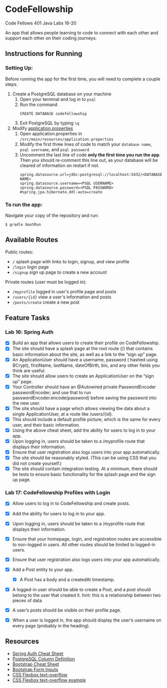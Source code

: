 # CodeFellowship
Code Fellows 401 Java Labs 16-20

An app that allows people learning to code to connect with each other and support each other on their coding journeys.


## Instructions for Running

### Setting Up:
Before running the app for the first time, you will need to complete a couple steps.
1. Create a PostgreSQL database on your machine
    1. Open your terminal and log in to `psql`
    2. Run the command 
       ```
       CREATE DATABASE codefellowship
       ```
    3. Exit PostgreSQL by typing `\q`
2. Modify [application.properties](/src/main/resources/application.properties)
    1. Open application.properties in `/src/main/resources/application.properties`
    2. Modify the first three lines of code to match your `database name`, `psql username`, and `psql password`
    3. Uncomment the last line of code __only the first time you run the app__. Then you should re-comment this line out, as your database will be cleared of information on restart if not.
       ```
       spring.datasource.url=jdbc:postgresql://localhost:5432/<DATABASE NAME>
       spring.datasource.username=<PSQL USERNAME>
       spring.datasource.password=<PSQL PASSWORD>
       #spring.jpa.hibernate.ddl-auto=create
       ```

### To run the app:
Navigate your copy of the repository and run:
```
$ gradle bootRun
```

## Available Routes
Public routes:
* `/` splash page with links to login, signup, and view profile
* `/login` login page
* `/signup` sign up page to create a new account

Private routes (user must be logged in):
* `/myprofile` logged in user's profile page and posts
* `/users/{id}` view a user's information and posts
* `/posts/create` create a new post


## Feature Tasks
### Lab 16: Spring Auth
-[x] Build an app that allows users to create their profile on CodeFellowship.
-[x] The site should have a splash page at the root route (/) that contains basic information about the site, as well as a link to the “sign up” page.
-[x] An ApplicationUser should have a username, password ( hashed using BCrypt), firstName, lastName, dateOfBirth, bio, and any other fields you think are useful.
-[x] The site should allow users to create an ApplicationUser on the “sign up” page.
-[x] Your Controller should have an @Autowired private PasswordEncoder passwordEncoder; and use that to run passwordEncoder.encode(password) before saving the password into the new user.
-[x] The site should have a page which allows viewing the data about a single ApplicationUser, at a route like /users/{id}.
-[x] This should include a default profile picture, which is the same for every user, and their basic information.
-[x] Using the above cheat sheet, add the ability for users to log in to your app.
-[x] Upon logging in, users should be taken to a /myprofile route that displays their information.
-[x] Ensure that user registration also logs users into your app automatically.
-[x] The site should be reasonably styled. (This can be using CSS that you did not create yourself.)
-[x] The site should contain integration testing. At a minimum, there should be tests to ensure basic functionality for the splash page and the sign up page.

### Lab 17: CodeFellowship Profiles with Login
-[x] Allow users to log in to CodeFellowship and create posts.
-[x] Add the ability for users to log in to your app.
-[x] Upon logging in, users should be taken to a /myprofile route that displays their information.
-[x] Ensure that your homepage, login, and registration routes are accessible to non-logged in users. All other routes should be limited to logged-in users.
-[x] Ensure that user registration also logs users into your app automatically.
-[x] Add a Post entity to your app.
    -[x] A Post has a body and a createdAt timestamp.
-[x] A logged-in user should be able to create a Post, and a post should belong to the user that created it.
     hint: this is a relationship between two pieces of data
-[x] A user’s posts should be visible on their profile page.
-[x] When a user is logged in, the app should display the user’s username on every page (probably in the heading).


## Resources
* [Spring Auth Cheat Sheet](https://github.com/codefellows/seattle-java-401d2/blob/master/SpringAuthCheatSheet.md)
* [PostgreSQL Column Definition](https://docs.oracle.com/javaee/5/api/javax/persistence/Column.html#columnDefinition())
* [Bootstrap Cheat Sheet](https://hackerthemes.com/bootstrap-cheatsheet/)
* [Bootstrap Form Inputs](https://www.w3schools.com/bootstrap4/bootstrap_forms_inputs.asp)
* [CSS Flexbox text-overflow](https://css-tricks.com/flexbox-truncated-text/)
* [CSS Flexbox text-overflow example](https://codepen.io/chriscoyier/pen/zqedErc)